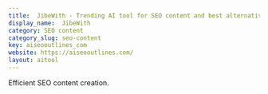 ```yaml
---
title:  JibeWith - Trending AI tool for SEO content and best alternatives
display_name:  JibeWith
category: SEO content
category_slug: seo-content
key: aiseooutlines_com
website: https://aiseooutlines.com/
layout: aitool
---
```


Efficient SEO content creation.
